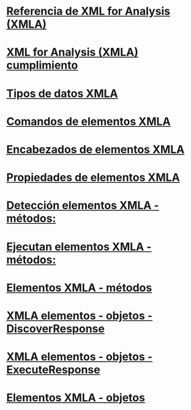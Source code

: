 # [Referencia de XML for Analysis (XMLA)](xml-for-analysis-xmla-reference.md)

# [XML for Analysis (XMLA) cumplimiento](xml-for-analysis-compliance-xmla.md)
# [Tipos de datos XMLA](../../analysis-services/xmla/xml-data-types/xml-data-types-xmla.md)
# [Comandos de elementos XMLA](../../analysis-services/xmla/xml-elements-commands/xml-elements-commands.md)
# [Encabezados de elementos XMLA](../../analysis-services/xmla/xml-elements-headers/xml-elements-headers.md)
# [Propiedades de elementos XMLA](../../analysis-services/xmla/xml-elements-properties/xml-elements-properties.md)
# [Detección elementos XMLA - métodos:](xml-elements-methods-discover.md)
# [Ejecutan elementos XMLA - métodos:](xml-elements-methods-execute.md)
# [Elementos XMLA - métodos](xml-elements-methods.md)
# [XMLA elementos - objetos - DiscoverResponse](xml-elements-objects-discoverresponse.md)
# [XMLA elementos - objetos - ExecuteResponse](xml-elements-objects-executeresponse.md)
# [Elementos XMLA - objetos](xml-elements-objects.md)

